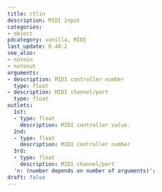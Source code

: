 ```yaml
---
title: ctlin
description: MIDI input
categories:
- object
pdcategory: vanilla, MIDI
last_update: 0.48-2
see_also:
- notein
- noteout
arguments:
- description: MIDI controller number
  type: float
- description: MIDI channel/port
  type: float
outlets:
  1st:
  - type: float
    description: MIDI controller value.
  2nd:
  - type: float
    description: MIDI controller number
  3rd:
  - type: float
    description: MIDI channel/port
  'n: (number depends on number of arguments)':
draft: false
---
```


